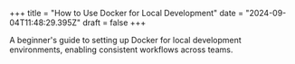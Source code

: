 +++
title = "How to Use Docker for Local Development"
date = "2024-09-04T11:48:29.395Z"
draft = false
+++

A beginner's guide to setting up Docker for local development environments, enabling consistent workflows across teams.
        